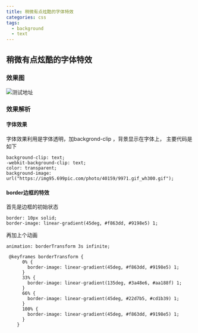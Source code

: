 ```yaml
---
title: 稍微有点炫酷的字体特效
categories: css
tags:
  - background
  - text
---
```


## 稍微有点炫酷的字体特效

### 效果图 
![测试地址](/assets/img/document/text-background-style.gif)

### 效果解析
#### 字体效果
字体效果利用是字体透明，加backgrond-clip ，背景显示在字体上，
主要代码是如下
```
background-clip: text;
-webkit-background-clip: text;
color: transparent;
background-image: url("https://img95.699pic.com/photo/40159/9971.gif_wh300.gif");
```

#### border边框的特效
首先是边框的初始状态
```
border: 10px solid;
border-image: linear-gradient(45deg, #f863dd, #9198e5) 1;
```
再加上个动画
```
animation: borderTransform 3s infinite;

 @keyframes borderTransform {
      0% {
        border-image: linear-gradient(45deg, #f863dd, #9198e5) 1;
      }
      33% {
        border-image: linear-gradient(135deg, #3a48e6, #aa188f) 1;
      }
      66% {
        border-image: linear-gradient(45deg, #22d7b5, #cd1b39) 1;
      }
      100% {
        border-image: linear-gradient(45deg, #f863dd, #9198e5) 1;
      }
    }
```